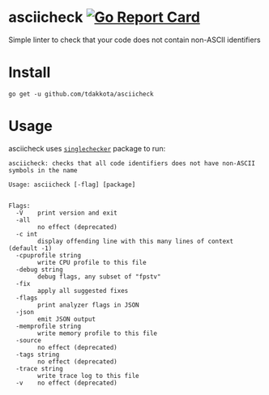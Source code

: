 # asciicheck [![Go Report Card](https://goreportcard.com/badge/github.com/tdakkota/asciicheck)](https://goreportcard.com/report/github.com/tdakkota/asciicheck)
Simple linter to check that your code does not contain non-ASCII identifiers

# Install
  
```
go get -u github.com/tdakkota/asciicheck
```

# Usage
asciicheck uses [`singlechecker`](https://pkg.go.dev/golang.org/x/tools/go/analysis/singlechecker) package to run:

```
asciicheck: checks that all code identifiers does not have non-ASCII symbols in the name

Usage: asciicheck [-flag] [package]


Flags:
  -V	print version and exit
  -all
    	no effect (deprecated)
  -c int
    	display offending line with this many lines of context (default -1)
  -cpuprofile string
    	write CPU profile to this file
  -debug string
    	debug flags, any subset of "fpstv"
  -fix
    	apply all suggested fixes
  -flags
    	print analyzer flags in JSON
  -json
    	emit JSON output
  -memprofile string
    	write memory profile to this file
  -source
    	no effect (deprecated)
  -tags string
    	no effect (deprecated)
  -trace string
    	write trace log to this file
  -v	no effect (deprecated)
```